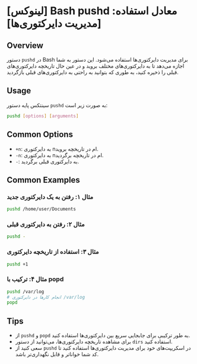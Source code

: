 # [لینوکس] Bash pushd معادل استفاده: [مدیریت دایرکتوری‌ها]

## Overview
دستور `pushd` در Bash برای مدیریت دایرکتوری‌ها استفاده می‌شود. این دستور به شما اجازه می‌دهد تا به دایرکتوری‌های مختلف بروید و در عین حال تاریخچه دایرکتوری‌های قبلی را ذخیره کنید، به طوری که بتوانید به راحتی به دایرکتوری‌های قبلی بازگردید.

## Usage
سینتکس پایه دستور `pushd` به صورت زیر است:

```bash
pushd [options] [arguments]
```

## Common Options
- `+n`: به دایرکتوری nام در تاریخچه بروید.
- `-n`: به دایرکتوری nام در تاریخچه برگردید.
- `-`: به دایرکتوری قبلی برگردید.

## Common Examples
### مثال ۱: رفتن به یک دایرکتوری جدید
```bash
pushd /home/user/Documents
```

### مثال ۲: رفتن به دایرکتوری قبلی
```bash
pushd -
```

### مثال ۳: استفاده از تاریخچه دایرکتوری
```bash
pushd +1
```

### مثال ۴: ترکیب با popd
```bash
pushd /var/log
# انجام کارها در دایرکتوری /var/log
popd
```

## Tips
- از `pushd` و `popd` به طور ترکیبی برای جابجایی سریع بین دایرکتوری‌ها استفاده کنید.
- برای مشاهده تاریخچه دایرکتوری‌ها، می‌توانید از دستور `dirs` استفاده کنید.
- سعی کنید از `pushd` در اسکریپت‌های خود برای مدیریت دایرکتوری‌ها استفاده کنید تا کد شما خواناتر و قابل نگهداری‌تر باشد.